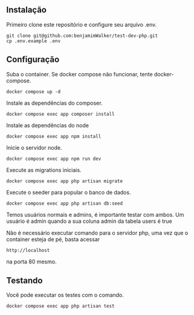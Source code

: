 ## Instalação

Primeiro clone este repositório e configure seu arquivo .env.

```
git clone git@github.com:benjamimWalker/test-dev-php.git
cp .env.example .env
```
## Configuração
Suba o container. Se docker compose não funcionar, tente docker-compose.

```
docker compose up -d
```

Instale as dependências do composer.
```
docker compose exec app composer install
```

Instale as dependências do node
```
docker compose exec app npm install
```

Inicie o servidor node.

```
docker compose exec app npm run dev
```

Execute as migrations iniciais.

```
docker compose exec app php artisan migrate
```

Execute o seeder para popular o banco de dados.

```
docker compose exec app php artisan db:seed
```

Temos usuários normais e admins, é importante testar com ambos.
Um usuário é admin quando a sua coluna admin da tabela users é true

Não é necessário executar comando para o servidor php, uma vez que o container esteja de pé, basta acessar
```
http://localhost
```
na porta 80 mesmo.

## Testando

Você pode executar os testes com o comando.
```
docker compose exec app php artisan test
```
